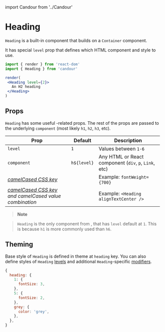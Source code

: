 import Candour from '../Candour'

# Heading

`Heading` is a built-in component that builds on a `Container` component.

It has special `level` prop that defines which HTML component and style to use.

 ```jsx
import { render } from 'react-dom'
import { Heading } from 'candour'

render(
  <Heading level={2}>
    An H2 heading
  </Heading>
)
```

## Props

`Heading` has some useful <Candour />-related props. The rest of the props are
passed to the underlying `component` (most likely `h1`, `h2`, `h3`, etc).

| Prop                                                                              | Default     | Description                                           |
| -------------                                                                     | ----------- | -----                                                 |
| `level`                                                                           | `1`         | Values between `1-6`                                  |
| `component`                                                                       | `h${level}` | Any HTML or React component (`div`, `p`, `Link`, etc) |
| [*camelCased CSS key*](/docs/style-props/list)                                    |             | Example: `fontWeight={700}`                           |
| [*camelCased CSS key*](/docs/style-props/list) *and camelCased value combination* |             | Example: `<Heading alignTextCenter />`                |

> **Note**

> `Heading` is the only component from <Candour />, that has `level` default
at `1`. This is because `h1` is more commonly used than `h6`.

## Theming

Base style of `Heading` is defined in theme at `heading` key. You can also
define styles of `Heading` [levels](/docs/theme/levels) and
additional `Heading`-specific [modifiers](/docs/theme/modifiers).


```js
{
  heading: {
    1: {
      fontSize: 3,
    },
    5: {
      fontSize: 2,
    },
    grey: {
      color: 'grey',
    },
  },
}
```
